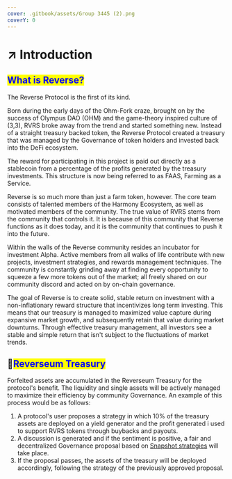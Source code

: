 ```yaml
---
cover: .gitbook/assets/Group 3445 (2).png
coverY: 0
---
```


# ↗ Introduction

## <mark style="color:blue;">What is Reverse?</mark>

The Reverse Protocol is the first of its kind.&#x20;

Born during the early days of the Ohm-Fork craze, brought on by the success of Olympus DAO (OHM) and the game-theory inspired culture of (3,3), RVRS broke away from the trend and started something new. Instead of a straight treasury backed token, the Reverse Protocol created a treasury that was managed by the Governance of token holders and invested back into the DeFi ecosystem.&#x20;

The reward for participating in this project is paid out directly as a stablecoin from a percentage of the profits generated by the treasury investments. This structure is now being referred to as FAAS, Farming as a Service.

Reverse is so much more than just a farm token, however. The core team consists of talented members of the Harmony Ecosystem, as well as motivated members of the community. The true value of RVRS stems from the community that controls it. It is because of this community that Reverse functions as it does today, and it is the community that continues to push it into the future.&#x20;

Within the walls of the Reverse community resides an incubator for investment Alpha. Active members from all walks of life contribute with new projects, investment strategies, and rewards management techniques. The community is constantly grinding away at finding every opportunity to squeeze a few more tokens out of the market; all freely shared on our community discord and acted on by on-chain governance.

The goal of Reverse is to create solid, stable return on investment with a non-inflationary reward structure that incentivizes long term investing. This means that our treasury is managed to maximized value capture during expansive market growth, and subsequently retain that value during market downturns. Through effective treasury management, all investors see a stable and simple return that isn't subject to the fluctuations of market trends.

## 🏦<mark style="color:blue;">Reverseum Treasury</mark>

Forfeited assets are accumulated in the Reverseum Treasury for the protocol's benefit. The liquidity and single assets will be actively managed to maximize their efficiency by community Governance. An example of this process would be as follows:

1. A protocol's user proposes a strategy in which 10% of the treasury assets are deployed on a yield generator and the profit generated i used to support RVRS tokens through buybacks and payouts.
2. A discussion is generated and if the sentiment is positive, a fair and decentralized Governance proposal based on [Snapshot strategies](https://snapshot.org/#/rvrsprotocol.eth) will take place.
3. If the proposal passes, the assets of the treasury will be deployed accordingly, following the strategy of the previously approved proposal.
